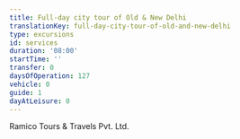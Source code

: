 ```yaml
---
title: Full-day city tour of Old & New Delhi
translationKey: full-day-city-tour-of-old-and-new-delhi
type: excursions
id: services
duration: '08:00'
startTime: ''
transfer: 0
daysOfOperation: 127
vehicle: 0
guide: 1
dayAtLeisure: 0
---
```

Ramico Tours & Travels Pvt. Ltd.